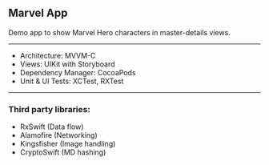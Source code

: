 ## Marvel App

Demo app to show Marvel Hero characters in master-details views.

---

- Architecture: MVVM-C 
- Views: UIKit with Storyboard
- Dependency Manager: CocoaPods
- Unit & UI Tests: XCTest, RXTest

---

### Third party libraries: 

- RxSwift (Data flow)
- Alamofire (Networking)
- Kingsfisher (Image handling)
- CryptoSwift (MD hashing)


